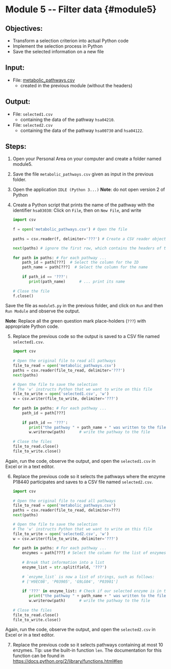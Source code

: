 # Module 5 -- Filter data {#module5}

## Objectives:
- Transform a selection criterion into actual Python code
- Implement the selection process in Python
- Save the selected information on a new file

## Input:
- File: [metabolic_pathways.csv](files/metabolic_pathways.csv)
	- created in the previous module (without the headers)

## Output:
- File: `selected1.csv`
	* containing the data of the pathway `hsa04210`.
- File: `selected2.csv`
	* containing the data of the pathway `hsa00730` and `hsa04122`.

## Steps:

1. Open your Personal Area on your computer and create a folder named module5.

2. Save the file `metabolic_pathways.csv` given as input in the previous folder.

3. Open the application `IDLE (Python 3...)`
**Note**: do not open version 2 of Python 

4. Create a Python script that prints the name of the pathway with the identifier `hsa03030`:
Click on `File`, then on `New File`, and write

	```python
	import csv
	 
	f = open('metabolic_pathways.csv') # Open the file
  
	paths = csv.reader(f, delimiter='???') # Create a CSV reader object
	
	next(paths) # ignore the first row, which contains the headers of the columns called "metadata" 
		
	for path in paths: # For each pathway ...
		path_id = path[???]  # Select the column for the ID
		path_name = path[???]  # Select the column for the name
		
		if path_id == '???':
		   print(path_name)      # ... print its name
		
	# Close the file
	f.close()
	```

Save the file as `module5.py` in the previous folder, and click on `Run` and then `Run Module` and observe the output.
	
**Note**: Replace all the green question mark place-holders (`???`) with appropriate Python code.
	

5. Replace the previous code so the output is saved to a CSV file named `selected1.csv`.
	
	```python
	import csv
	 
	# Open the original file to read all pathways
	file_to_read = open('metabolic_pathways.csv')
	paths = csv.reader(file_to_read, delimiter='???')
	next(paths) 
	
	# Open the file to save the selection
	# The 'w' instructs Python that we want to write on this file
	file_to_write = open('selected1.csv', 'w')
	w = csv.writer(file_to_write, delimiter='???')
		
	for path in paths: # For each pathway ...
		path_id = path[???]  
		
		if path_id == '???':
		   print("the pathway " + path_name + " was written to the file")      
		   w.writerow(path)      # write the pathway to the file
	 
	# Close the files
	file_to_read.close()
	file_to_write.close()
	```

Again, run the code, observe the output, and open the `selected1.csv` in Excel or in a text editor.

6. Replace the previous code so it selects the pathways where the enzyme P18440 participates and saves to a CSV file named `selected2.csv`.
	
	```python
	import csv
	 
	# Open the original file to read all pathways
	file_to_read = open('metabolic_pathways.csv')
	paths = csv.reader(file_to_read, delimiter=???)
	next(paths) 
	
	# Open the file to save the selection
	# The 'w' instructs Python that we want to write on this file
	file_to_write = open('selected2.csv', 'w')
	w = csv.writer(file_to_write, delimiter='???')
		
	for path in paths: # For each pathway ...
		enzymes = path[???] # Select the column for the list of enzymes
			
		# Break that information into a list
		enzyme_list = str.split(field, '???')
		
		# `enzyme_list` is now a list of strings, such as follows:
		# ['H9EC08', 'P03905', 'G9LG04', 'P03901']
		
		if '???' in enzyme_list: # Check if our selected enzyme is in that list
		   print("the pathway " + path_name + " was written to the file")      
		   w.writerow(path)      # write the pathway to the file
	 
	# Close the files
	file_to_read.close()
	file_to_write.close()
	```

Again, run the code, observe the output, and open the `selected2.csv` in Excel or in a text editor.

7. Replace the previous code so it selects pathways containing at most 10 enzymes.
Tip: use the built-in function `len`. The documentation for this function can be found in <https://docs.python.org/2/library/functions.html#len>






